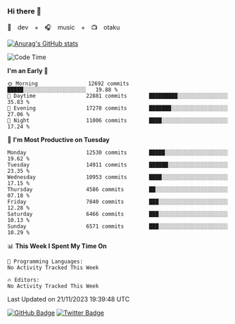 ### Hi there 👋

🚀　dev　+　🎧　music　+　📺　otaku


[![Anurag's GitHub stats](https://github-readme-stats.vercel.app/api?username=koheitasaka&count_private=true&show_icons=true&theme=monokai)](https://github.com/koheitasaka/github-readme-stats)

<!--START_SECTION:waka-->
![Code Time](http://img.shields.io/badge/Code%20Time-1%2C161%20hrs%2023%20mins-blue)

**I'm an Early 🐤** 

```text
🌞 Morning                12692 commits       █████░░░░░░░░░░░░░░░░░░░░   19.88 % 
🌆 Daytime                22881 commits       █████████░░░░░░░░░░░░░░░░   35.83 % 
🌃 Evening                17278 commits       ███████░░░░░░░░░░░░░░░░░░   27.06 % 
🌙 Night                  11006 commits       ████░░░░░░░░░░░░░░░░░░░░░   17.24 % 
```
📅 **I'm Most Productive on Tuesday** 

```text
Monday                   12530 commits       █████░░░░░░░░░░░░░░░░░░░░   19.62 % 
Tuesday                  14911 commits       ██████░░░░░░░░░░░░░░░░░░░   23.35 % 
Wednesday                10953 commits       ████░░░░░░░░░░░░░░░░░░░░░   17.15 % 
Thursday                 4586 commits        ██░░░░░░░░░░░░░░░░░░░░░░░   07.18 % 
Friday                   7840 commits        ███░░░░░░░░░░░░░░░░░░░░░░   12.28 % 
Saturday                 6466 commits        ███░░░░░░░░░░░░░░░░░░░░░░   10.13 % 
Sunday                   6571 commits        ███░░░░░░░░░░░░░░░░░░░░░░   10.29 % 
```


📊 **This Week I Spent My Time On** 

```text
💬 Programming Languages: 
No Activity Tracked This Week

🔥 Editors: 
No Activity Tracked This Week
```


 Last Updated on 21/11/2023 19:39:48 UTC
<!--END_SECTION:waka-->

[![GitHub Badge](https://img.shields.io/badge/GitHub-100000?style=for-the-badge&logo=github&logoColor=white)](https://github.com/koheitasaka)
[![Twitter Badge](https://img.shields.io/badge/Twitter-1DA1F2?style=for-the-badge&logo=twitter&logoColor=white)](https://twitter.com/sleep_asleep_)
